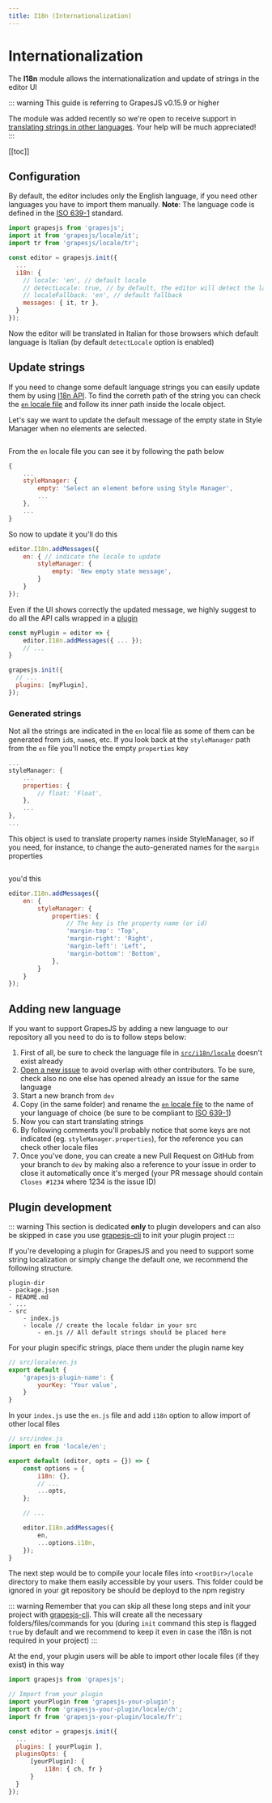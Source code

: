 ```yaml
---
title: I18n (Internationalization)
---
```


# Internationalization

The **I18n** module allows the internationalization and update of strings in the editor UI

::: warning
This guide is referring to GrapesJS v0.15.9 or higher

The module was added recently so we're open to receive support in [translating strings in other languages](#adding-new-language). Your help will be much appreciated!
:::

[[toc]]



## Configuration

By default, the editor includes only the English language, if you need other languages you have to import them manually.
**Note**: The language code is defined in the [ISO 639-1] standard.

```js
import grapesjs from 'grapesjs';
import it from 'grapesjs/locale/it';
import tr from 'grapesjs/locale/tr';

const editor = grapesjs.init({
  ...
  i18n: {
    // locale: 'en', // default locale
    // detectLocale: true, // by default, the editor will detect the language
    // localeFallback: 'en', // default fallback
    messages: { it, tr },
  }
});
```

Now the editor will be translated in Italian for those browsers which default language is Italian (by default `detectLocale` option is enabled)



## Update strings

If you need to change some default language strings you can easily update them by using [I18n API](/api/i18n.html).
To find the correth path of the string you can check the [`en` locale file] and follow its inner path inside the locale object.

Let's say we want to update the default message of the empty state in Style Manager when no elements are selected.

<img :src="$withBase('/sm-empty-state.jpg')">

From the `en` locale file you can see it by following the path below

```js
{
    ...
    styleManager: {
        empty: 'Select an element before using Style Manager',
        ...
    },
    ...
}
```

So now to update it you'll do this

```js
editor.I18n.addMessages({
    en: { // indicate the locale to update
        styleManager: {
            empty: 'New empty state message',
        }
    }
});
```

Even if the UI shows correctly the updated message, we highly suggest to do all the API calls wrapped in a [plugin](Plugins.html)

```js
const myPlugin = editor => {
    editor.I18n.addMessages({ ... });
    // ...
}

grapesjs.init({
  // ...
  plugins: [myPlugin],
});
```

### Generated strings

Not all the strings are indicated in the `en` local file as some of them can be generated from `id`s, `name`s, etc.
If you look back at the `styleManager` path from the `en` file you'll notice the empty `properties` key

```js
...
styleManager: {
    ...
    properties: {
        // float: 'Float',
    },
    ...
},
...
```

This object is used to translate property names inside StyleManager, so if you need, for instance, to change the auto-generated names for the `margin` properties

<img :src="$withBase('/margin-strings.jpg')">

you'd this

```js
editor.I18n.addMessages({
    en: {
        styleManager: {
            properties: {
                // The key is the property name (or id)
                'margin-top': 'Top',
                'margin-right': 'Right',
                'margin-left': 'Left',
                'margin-bottom': 'Bottom',
            },
        }
    }
});
```

<!--
### Updates post rendering

If you try to update strings, by using API, once the UI is rendered you'll see no changes.
...
We need to find the way to update the UI
-->



## Adding new language

If you want to support GrapesJS by adding a new language to our repository all you need to do is to follow steps below:

1. First of all, be sure to check the language file in [`src/i18n/locale`](https://github.com/GrapesJS/grapesjs/blob/master/src/i18n/locale) doesn't exist already
1. [Open a new issue](https://github.com/GrapesJS/grapesjs/issues/new?title=XX%20Language%20support) to avoid overlap with other contributors. To be sure, check also no one else has opened already an issue for the same language
1. Start a new branch from `dev`
1. Copy (in the same folder) and rename the [`en` locale file] to the name of your language of choice (be sure to be compliant to [ISO 639-1])
1. Now you can start translating strings
1. By following comments you'll probably notice that some keys are not indicated (eg. `styleManager.properties`), for the reference you can check other locale files
1. Once you've done, you can create a new Pull Request on GitHub from your branch to `dev` by making also a reference to your issue in order to close it automatically once it's merged (your PR message should contain `Closes #1234` where 1234 is the issue ID)



## Plugin development

::: warning
This section is dedicated **only** to plugin developers and can also be skipped in case you use [grapesjs-cli](https://github.com/GrapesJS/cli) to init your plugin project
:::

If you're developing a plugin for GrapesJS and you need to support some string localization or simply change the default one, we recommend the following structure.

```
plugin-dir
- package.json
- README.md
- ...
- src
    - index.js
    - locale // create the locale foldar in your src
        - en.js // All default strings should be placed here
```

For your plugin specific strings, place them under the plugin name key

```js
// src/locale/en.js
export default {
    'grapesjs-plugin-name': {
        yourKey: 'Your value',
    }
}
```

In your `index.js` use the `en.js` file and add `i18n` option to allow import of other local files

```js
// src/index.js
import en from 'locale/en';

export default (editor, opts = {}) => {
    const options = {
        i18n: {},
        // ...
        ...opts,
    };

    // ...

    editor.I18n.addMessages({
        en,
        ...options.i18n,
    });
}
```

The next step would be to compile your locale files into `<rootDir>/locale` directory to make them easily accessible by your users. This folder could be ignored in your git repository be should be deployd to the npm registry

::: warning
Remember that you can skip all these long steps and init your project with [grapesjs-cli](https://github.com/GrapesJS/cli). This will create all the necessary folders/files/commands for you (during `init` command this step is flagged `true` by default and we recommend to keep it even in case the i18n is not required in your project)
:::


At the end, your plugin users will be able to import other locale files (if they exist) in this way

```js
import grapesjs from 'grapesjs';

// Import from your plugin
import yourPlugin from 'grapesjs-your-plugin';
import ch from 'grapesjs-your-plugin/locale/ch';
import fr from 'grapesjs-your-plugin/locale/fr';

const editor = grapesjs.init({
  ...
  plugins: [ yourPlugin ],
  pluginsOpts: {
      [yourPlugin]: {
          i18n: { ch, fr }
      }
  }
});
```

[ISO 639-1]: <https://en.wikipedia.org/wiki/List_of_ISO_639-1_codes>
[`en` locale file]: <https://github.com/GrapesJS/grapesjs/blob/master/src/i18n/locale/en.js>
